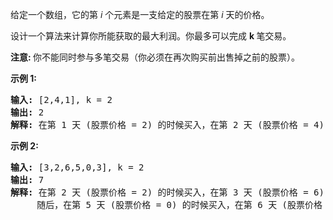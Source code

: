 <html>
 <body>
  <p>
   给定一个数组，它的第
   <em>
    i
   </em>
   个元素是一支给定的股票在第
   <em>
    i
   </em>
   天的价格。
  </p>
  <p>
   设计一个算法来计算你所能获取的最大利润。你最多可以完成
   <strong>
    k
   </strong>
   笔交易。
  </p>
  <p>
   <strong>
    注意:
   </strong>
   你不能同时参与多笔交易（你必须在再次购买前出售掉之前的股票）。
  </p>
  <p>
   <strong>
    示例 1:
   </strong>
  </p>
  <pre><strong>输入:</strong> [2,4,1], k = 2
<strong>输出:</strong> 2
<strong>解释:</strong> 在第 1 天 (股票价格 = 2) 的时候买入，在第 2 天 (股票价格 = 4) 的时候卖出，这笔交易所能获得利润 = 4-2 = 2 。
</pre>
  <p>
   <strong>
    示例 2:
   </strong>
  </p>
  <pre><strong>输入:</strong> [3,2,6,5,0,3], k = 2
<strong>输出:</strong> 7
<strong>解释:</strong> 在第 2 天 (股票价格 = 2) 的时候买入，在第 3 天 (股票价格 = 6) 的时候卖出, 这笔交易所能获得利润 = 6-2 = 4 。
     随后，在第 5 天 (股票价格 = 0) 的时候买入，在第 6 天 (股票价格 = 3) 的时候卖出, 这笔交易所能获得利润 = 3-0 = 3 。
</pre>
 </body>
</html>